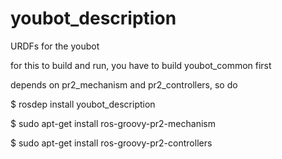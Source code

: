 youbot_description
==================

URDFs for the youbot

for this to build and run, you have to build youbot_common first

depends on pr2_mechanism and pr2_controllers, so do

$ rosdep install youbot_description

$ sudo apt-get install ros-groovy-pr2-mechanism

$ sudo apt-get install ros-groovy-pr2-controllers



